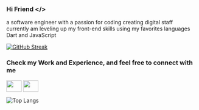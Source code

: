 ### Hi Friend </>
a software engineer with a passion for coding creating digital staff  
currently am leveling up my front-end skills using my favorites languages Dart and JavaScript
<!--
**ahmedos999/ahmedos999** is a ✨ _special_ ✨ repository because its `README.md` (this file) appears on your GitHub profile.

Here are some ideas to get you started:

- 🔭 I’m currently working on leveling up my front-end skills using my favorites languages Dart and JavaScript
- 🌱 I’m currently learning Flutter and React.js
- 👯 I’m looking to collaborate on ...
- 🤔 I’m looking for help with ...
- 💬 Ask me about new project idea new challenges and opportunities
- 📫 How to reach me: portfolio:https://www.behance.net/ahmedxosmanlinkedin account https://www.linkedin.com/in/ahmed-osman-61783223a/
- 😄 Pronouns: ...
- ⚡ Fun fact: coding pass time more than sleeping
-->
[![GitHub Streak](https://github-readme-streak-stats.herokuapp.com/?user=ahmedos999)](https://git.io/streak-stats)

<h3 align="left">Check my Work and Experience, and feel free to connect with me</h3>
<p align="left">
<a href="https://www.behance.net/ahmedxosman" target="blank"><img align="center" src="https://cdn.jsdelivr.net/npm/simple-icons@3.0.1/icons/behance.svg" alt="" height="30" width="40" /></a>
<a href="https://www.linkedin.com/in/ahmed-osman-61783223a/" target="blank"><img align="center" src="https://cdn.jsdelivr.net/npm/simple-icons@3.0.1/icons/linkedin.svg" alt="" height="30" width="40" /></a>

</p>

![Top Langs](https://github-readme-stats.vercel.app/api/top-langs/?username=ahmedos999&hide=c%2B%2b,cmake)
